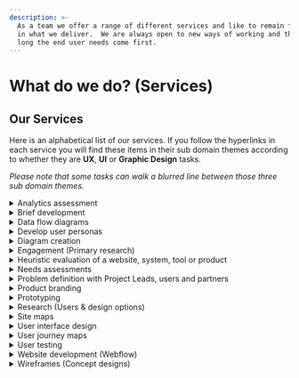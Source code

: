 ```yaml
---
description: >-
  As a team we offer a range of different services and like to remain flexible
  in what we deliver.  We are always open to new ways of working and thinking as
  long the end user needs come first.
---
```


# What do we do? (Services)

## Our Services

Here is an alphabetical list of our services. If you follow the hyperlinks in each service you will find these items in their sub domain themes according to whether they are **UX**, **UI** or **Graphic Design** tasks. &#x20;

_Please note that some tasks can walk a blurred line between those three sub domain themes._

<details>

<summary>Analytics assessment</summary>

Working with our project leads to set goal metrics, reviewing those with our analytics partners and helping implement any required changes.

See more here (UX)

</details>

<details>

<summary>Brief development</summary>

This is linked to Needs Assessments and is where we carry out research based on the needs assessment and test early ideas with potential users through engagements and workshops.  This is also where we begin defining our project direction - which is subject to change as we learn more.

See more here (UX)

</details>

<details>

<summary>Data flow diagrams</summary>

Meeting with partners and/or team members to understand how data flows through a system and then document that flow in a way that makes sense to the person who will be viewing it.

See more here (UX)\
See more here (Graphic Design)

</details>

<details>

<summary>Develop user personas</summary>

Something like a profile card that represents our desired user that allows the team to emotionally attach to the type of person we are building the tool or product for.

See more here (UX)

</details>

<details>

<summary>Diagram creation</summary>

Meeting with partners and/or team members to understand what they need to express and then documenting need in a way that makes sense to the person who will be viewing it.

See more here (UX)\
See more here (Graphic Design)

</details>

<details>

<summary>Engagement (Primary research)</summary>

This is research conducted with actual or potential users of the tool or service being designed.  The primary goal here is to co-design a solution by taking our understanding beyond empathy and testing our thinking with real people.&#x20;

</details>

<details>

<summary>Heuristic evaluation of a website, system, tool or product</summary>

Testing a website or tool using a set of guidelines as a first pass to check that it complies with our basic usability principles.\
\
&#x20;See more here (UX)

</details>

<details>

<summary>Needs assessments</summary>

This is an early engagement (or set of engagements) with our partner or client where we discuss what their needs are and what the perceived needs of their user are.  These get investigated further during Brief Development.

[See more here](user-experience-design/needs-assessments.md) (UX)

</details>

<details>

<summary>Problem definition with Project Leads, users and partners</summary>

This is a task that is born from the Needs Assessment, validated through the Brief Development and solidified during the "Define" stage of the design thinking process.

See more here (UX)

</details>

<details>

<summary>Product branding</summary>

We don't typically do this in-house but it entails developing a look, feel and identity for a project that we are working on.

See more here (Graphic Design)

</details>

<details>

<summary>Prototyping</summary>

This stage entails evolving designs from wireframe to a buildable/testable Minimal Viable Product (MVP) which either is deployed via our dev team or Webflow, depending on complexity of the product or tool.

See more here (UX)\
See more here (UI)

</details>

<details>

<summary>Research (Users &#x26; design options)</summary>

This is a broad category that can encompass a wide range of tasks but all hinge around furthering our knowledge or skills related to the work that we do and how those outputs serve our users.

See more here (UX)\
See more here (UI)\
See more here (Graphic Design)

</details>

<details>

<summary>Site maps</summary>

This forms part of understanding how the different parts of a product or tool are interconnected and can be related to User Journey Maps.

See more here (UX)

</details>

<details>

<summary>User interface design</summary>

This is a broad term that describes how the design shifts from a wireframe or prototype to a usable, attractive interface that is brand related and ready for the end build phase either with the Dev team or via Webflow.

See more here (UX)\
See more here (UI)

</details>

<details>

<summary>User journey maps</summary>

While this task can be related to Site Mapping, it includes the emotional journey and path a user would take to perform their desired tasks which may be outside of the actual usage of the product or tool being developed by us.

See more here (UX)

</details>

<details>

<summary>User testing</summary>

User testing in our context generally refers to us asking a user or potential user to physically test and assess what we have built and to confirm or deny its appropriateness and usability.

See more here (UX)

</details>

<details>

<summary>Website development (Webflow)</summary>

We are able to implement some designs via webflow as testable Minimal Viable Products (MVPs), Proof of Concepts (PoCs) and sometimes as finished products based on the complexity of the product and suitablity of that application.  We will generally turn to Webflow when a Content Management System (CMS) is needed.

See more here (UI)

</details>

<details>

<summary>Wireframes (Concept designs)</summary>

These are early stage designs that are meant to be devoid of character and express the flow and intended use of a site without the user becoming distracted about aspects like branding or button shapes and sizes etc.

See more here (UX)

</details>
